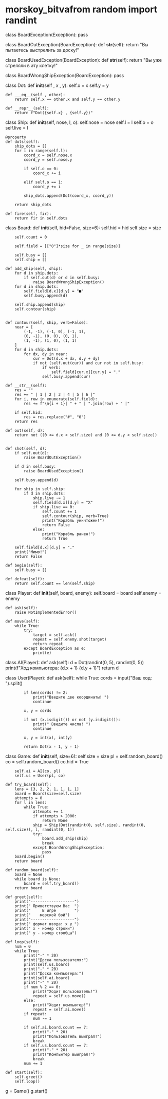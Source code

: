 # morskoy_bitvafrom random import randint

class BoardException(Exception):
    pass

class BoardOutException(BoardException):
    def __str__(self):
        return "Вы пытаетесь выстрелить за доску!"

class BoardUsedException(BoardException):
    def __str__(self):
        return "Вы уже стреляли в эту клетку!"

class BoardWrongShipException(BoardException):
    pass

class Dot:
    def __init__(self , x , y):
        self.x = x
        self.y = y

    def ___eq__(self , other):
        return self.x == other.x and self.y == other.y

    def __repr__(self):
        return f"Dot({self.x} , {self.y})"


class Ship:
    def __init__(self, nose, l, o):
        self.nose = nose
        self.l = l
        self.o = o
        self.live = l

    @property
    def dots(self):
        ship_dots = []
        for i in range(self.l):
            coord_x = self.nose.x
            coord_y = self.nose.y

            if self.o == 0:
                coord_x += i

            elif self.o == 1:
                coord_y += i

            ship_dots.append(Dot(coord_x, coord_y))

        return ship_dots

    def fire(self, fir):
        return fir in self.dots

class Board:
    def __init__(self, hid=False, size=6):
        self.hid = hid
        self.size = size

        self.count = 0

        self.field = [["0"]*size for _ in range(size)]

        self.busy = []
        self.ship = []

    def add_ship(self, ship):
        for d in ship.dots:
            if self.out(d) or d in self.busy:
                raise BoardWrongShipException()
        for d in ship.dots:
            self.field[d.x][d.y] = "■"
            self.busy.append(d)

        self.ship.append(ship)
        self.contour(ship)


    def contour(self, ship, verb=False):
        near = [
            (-1, -1), (-1, 0), (-1, 1),
            (0, -1), (0, 0), (0, 1),
            (1, -1), (1, 0), (1, 1)
        ]
        for d in ship.dots:
            for dx, dy in near:
                cur = Dot(d.x + dx, d.y + dy)
                if not (self.out(cur)) and cur not in self.busy:
                    if verb:
                        self.field[cur.x][cur.y] = "."
                    self.busy.append(cur)

    def __str__(self):
        res = ""
        res += " | 1 | 2 | 3 | 4 | 5 | 6 |"
        for i, row in enumerate(self.field):
            res += f"\n{i + 1}| " + " | ".join(row) + " |"

        if self.hid:
            res = res.replace("#", "0")
        return res

    def out(self, d):
        return not ((0 <= d.x < self.size) and (0 <= d.y < self.size))


    def shot(self, d):
        if self.out(d):
            raise BoardOutException()

        if d in self.busy:
            raise BoardUsedException()

        self.busy.append(d)

        for ship in self.ship:
            if d in ship.dots:
                ship.live -= 1
                self.field[d.x][d.y] = "X"
                if ship.live == 0:
                    self.count += 1
                    self.contour(ship, verb=True)
                    print("Корабль уничтожен!")
                    return False
                else:
                    print("Корабль ранен!")
                    return True

        self.field[d.x][d.y] = "."
        print("Мимо!")
        return False

    def begin(self):
        self.busy = []

    def defeat(self):
        return self.count == len(self.ship)

class Player:
    def __init__(self, board, enemy):
        self.board = board
        self.enemy = enemy

    def ask(self):
        raise NotImplementedError()

    def move(self):
        while True:
            try:
                target = self.ask()
                repeat = self.enemy.shot(target)
                return repeat
            except BoardException as e:
                print(e)

class AI(Player):
    def ask(self):
        d = Dot(randint(0, 5), randint(0, 5))
        print(f"Ход компьютера: {d.x + 1} {d.y + 1}")
        return d

class User(Player):
    def ask(self):
        while True:
            cords = input("Ваш ход: ").split()

            if len(cords) != 2:
                print("Введите две координаты! ")
                continue

            x, y = cords

            if not (x.isdigit()) or not (y.isdigit()):
                print(" Введите числа! ")
                continue

            x, y = int(x), int(y)

            return Dot(x - 1, y - 1)

class Game:
    def __init__(self, size=6):
        self.size = size
        pl = self.random_board()
        co = self.random_board()
        co.hid = True

        self.ai = AI(co, pl)
        self.us = User(pl, co)

    def try_board(self):
        lens = [3, 2, 2, 1, 1, 1, 1]
        board = Board(size=self.size)
        attempts = 0
        for l in lens:
            while True:
                attempts += 1
                if attempts > 2000:
                    return None
                ship = Ship(Dot(randint(0, self.size), randint(0, self.size)), l, randint(0, 1))
                try:
                    board.add_ship(ship)
                    break
                except BoardWrongShipException:
                    pass
        board.begin()
        return board

    def random_board(self):
        board = None
        while board is None:
            board = self.try_board()
        return board

    def greet(self):
        print("-------------------")
        print(" Приветствуем Вас  ")
        print("     В игре        ")
        print("    морской бой")
        print("-------------------")
        print(" формат ввода: x y ")
        print(" x - номер строки")
        print(" y - номер столбца")

    def loop(self):
        num = 0
        while True:
            print("-" * 20)
            print("Доска пользователя:")
            print(self.us.board)
            print("-" * 20)
            print("Доска компьютера:")
            print(self.ai.board)
            print("-" * 20)
            if num % 2 == 0:
                print("Ходит пользователь!")
                repeat = self.us.move()
            else:
                print("Ходит компьютер!")
                repeat = self.ai.move()
            if repeat:
                num -= 1

            if self.ai.board.count == 7:
                print("-" * 20)
                print("Пользователь выиграл!")
                break
            if self.us.board.count == 7:
                print("-" * 20)
                print("Компьютер выиграл!")
                break
            num += 1

    def start(self):
        self.greet()
        self.loop()

g = Game()
g.start()

